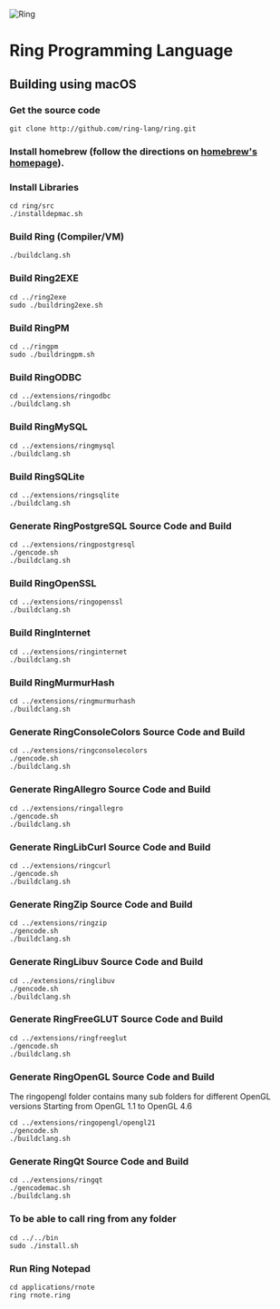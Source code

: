 ![Ring](http://ring-lang.sf.net/thering.jpg)

# Ring Programming Language

## Building using macOS

### Get the source code

	git clone http://github.com/ring-lang/ring.git
	
### Install homebrew (follow the directions on [homebrew's homepage](http://brew.sh/)).
	
### Install Libraries 
	
	cd ring/src
	./installdepmac.sh 
	
### Build Ring (Compiler/VM)
	
	./buildclang.sh

### Build Ring2EXE 

	cd ../ring2exe
	sudo ./buildring2exe.sh	

### Build RingPM

	cd ../ringpm
	sudo ./buildringpm.sh	
	
### Build RingODBC
	
	cd ../extensions/ringodbc
	./buildclang.sh

### Build RingMySQL
	
	cd ../extensions/ringmysql
	./buildclang.sh

### Build RingSQLite
	
	cd ../extensions/ringsqlite
	./buildclang.sh

### Generate RingPostgreSQL Source Code and Build 
	
	cd ../extensions/ringpostgresql
	./gencode.sh
	./buildclang.sh

### Build RingOpenSSL
	
	cd ../extensions/ringopenssl
	./buildclang.sh

### Build RingInternet
	
	cd ../extensions/ringinternet
	./buildclang.sh
	
### Build RingMurmurHash
	
	cd ../extensions/ringmurmurhash
	./buildclang.sh
	
### Generate RingConsoleColors Source Code and Build 
	
	cd ../extensions/ringconsolecolors
	./gencode.sh
	./buildclang.sh


### Generate RingAllegro Source Code and Build 
	
	cd ../extensions/ringallegro
	./gencode.sh
	./buildclang.sh

### Generate RingLibCurl Source Code and Build 
	
	cd ../extensions/ringcurl
	./gencode.sh
	./buildclang.sh
	
### Generate RingZip Source Code and Build 
	
	cd ../extensions/ringzip
	./gencode.sh
	./buildclang.sh

### Generate RingLibuv Source Code and Build 
	
	cd ../extensions/ringlibuv
	./gencode.sh
	./buildclang.sh

### Generate RingFreeGLUT Source Code and Build 
	
	cd ../extensions/ringfreeglut
	./gencode.sh
	./buildclang.sh

### Generate RingOpenGL Source Code and Build 

The ringopengl folder contains many sub folders for different OpenGL versions
Starting from OpenGL 1.1 to OpenGL 4.6
	
	cd ../extensions/ringopengl/opengl21
	./gencode.sh
	./buildclang.sh
	
### Generate RingQt Source Code and Build
	
	cd ../extensions/ringqt
	./gencodemac.sh
	./buildclang.sh

### To be able to call ring from any folder 
	cd ../../bin
	sudo ./install.sh
	
### Run Ring Notepad
	
	cd applications/rnote
	ring rnote.ring